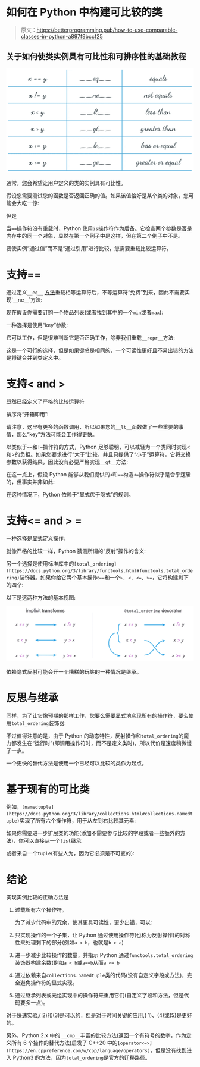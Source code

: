 # 如何在 Python 中构建可比较的类

> 原文：<https://betterprogramming.pub/how-to-use-comparable-classes-in-python-a897f9bccf25>

## 关于如何使类实例具有可比性和可排序性的基础教程

![](img/effe9ddef672e8cbbfbda9a29cbecd10.png)

通常，您会希望让用户定义的类的实例具有可比性。

假设您需要测试您的函数是否返回正确的值。如果该值恰好是某个类的对象，您可能会大吃一惊:

但是

当`==`操作符没有重载时，Python 使用`is`操作符作为后备。它检查两个参数是否是内存中的同一个对象，显然在第一个例子中是这样，但在第二个例子中不是。

要使实例“通过值”而不是“通过引用”进行比较，您需要重载比较运算符。

# 支持==

通过定义`__eq__` [方法](https://docs.python.org/3.9/reference/datamodel.html?highlight=__lt__#object.__eq__)重载相等运算符后，不等运算符“免费”到来，因此不需要实现`__ne__`方法:

现在假设你需要订购一个物品列表(或者找到其中的一个`min`或者`max`):

一种选择是使用“key”参数:

它可以工作，但是很难判断它是否正确工作，除非我们重载`__repr__`方法:

这是一个可行的选择，但是如果键总是相同的，一个可读性更好且不易出错的方法是将键合并到类定义中。

# 支持< and >

既然已经定义了严格的比较运算符

排序将“开箱即用”:

请注意，这里有更多的函数调用，所以如果您的`__lt__`函数做了一些重要的事情，那么“key”方法可能会工作得更快。

以类似于`==`和`!=`操作符的方式，Python 足够聪明，可以减轻为一个类同时实现<和>的负担。如果您要求进行“大于”比较，并且只提供了“小于”运算符，它将交换参数以获得结果，因此没有必要严格实现`__gt__`方法:

在这一点上，假设 Python 能够从我们提供的`<`和`==`构造`<=`操作符似乎是合乎逻辑的，但事实并非如此:

在这种情况下，Python 依赖于“显式优于隐式”的规则。

# 支持<= and > =

一种选择是显式定义操作:

就像严格的比较一样，Python 猜测所谓的“反射”操作的含义:

另一个选择是使用标准库中的`[total_ordering](https://docs.python.org/3/library/functools.html#functools.total_ordering)`装饰器。如果你给它两个基本操作:`==`和一个`>, <, <=, >=`，它将构建剩下的四个:

以下是这两种方法的基本视图:

![](img/ec7bf16992617e4c0bf946dc0e237e04.png)

依赖隐式反射可能会开一个糟糕的玩笑的一种情况是继承。

# 反思与继承

同样，为了让它像预期的那样工作，您要么需要显式地实现所有的操作符，要么使用`total_ordering`装饰器:

不过值得注意的是，由于 Python 的动态特性，反射操作和`total_ordering`的魔力都发生在“运行时”(即调用操作符时，而不是定义类时)，所以代价是速度稍微慢了一点。

一个更快的替代方法是使用一个已经可以比较的类作为起点。

# 基于现有的可比类

例如，`[namedtuple](https://docs.python.org/3/library/collections.html#collections.namedtuple)`实现了所有六个操作符，用于从左到右比较其元素:

如果你需要进一步扩展类的功能(添加不需要参与比较的字段或者一些额外的方法)，你可以直接从一个`list`继承

或者来自一个`tuple`(有些人为，因为它必须是不可变的):

# 结论

实现实例比较的正确方法是

1.  过载所有六个操作符。

    为了减少代码中的冗余，使其更具可读性，更少出错，可以:
2.  只实现操作的一个子集，让 Python 通过使用操作符(也称为反射操作)的对称性来处理剩下的部分(例如`a < b`，也就是`b > a`)
3.  进一步减少比较操作的数量，并指示 Python 通过`functools.total_ordering`装饰器构建余数(例如`a < b`或`a==b`从而`a <= b`
4.  通过依赖来自`collections.namedtuple`类的代码(没有自定义字段或方法)，完全避免操作符的显式实现。
5.  通过继承列表或元组实现中的操作符来重用它们(自定义字段和方法，但是代码要多一点)。

对于快速实验,( 2)和(3)是可以的，但是对于时间关键的应用,( 1)、(4)或(5)是更好的。

另外，Python 2.x 中的 `__cmp__`丰富的比较方法(返回一个有符号的数字，作为定义所有 6 个操作的替代方法)启发了 C++20 中的`[operator<=>](https://en.cppreference.com/w/cpp/language/operators)`，但是没有找到进入 Python3 的方法，因为`total_ordering`是官方的迁移路径。